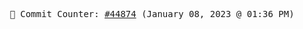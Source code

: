 <p align="center">
    <samp>
        📮 Commit Counter: <a href="https://github.com/Javascript-void0/Javascript-void0/commits/main">#44874</a> (January 08, 2023 @ 01:36 PM)
    </samp>
</p>